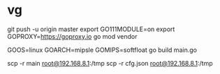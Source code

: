 # vg

git push -u origin master
export GO111MODULE=on 
export GOPROXY=https://goproxy.io 
go mod vendor

GOOS=linux GOARCH=mipsle GOMIPS=softfloat  go build main.go

scp -r main root@192.168.8.1:/tmp
scp -r cfg.json root@192.168.8.1:/tmp